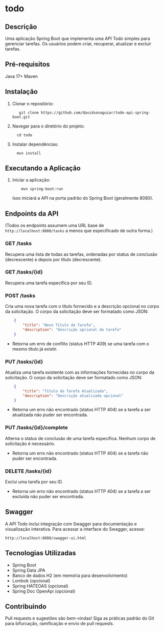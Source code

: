 # todo

## Descrição

Uma aplicação Spring Boot que implementa uma API Todo simples para gerenciar tarefas. Os usuários podem criar, recuperar, atualizar e excluir tarefas.

## Pré-requisitos

Java 17+
Maven

## Instalação

1. Clonar o repositório:

     ```shell
        git clone https://github.com/davidsonaguiar/todo-api-spring-boot.git
     ```

2. Navegar para o diretório do projeto:

    ```shell
      cd todo
   ```
3. Instalar dependências:

    ```shell
      mvn install
    ```             

## Executando a Aplicação

1. Iniciar a aplicação:

    ```shell
        mvn spring-boot:run
   ```

    Isso iniciará a API na porta padrão do Spring Boot (geralmente 8080).

## Endpoints da API

(Todos os endpoints assumem uma URL base de `http://localhost:8080/tasks` a menos que especificado de outra forma.)

### GET /tasks

Recupera uma lista de todas as tarefas, ordenadas por status de conclusão (decrescente) e depois por título (decrescente).

### GET /tasks/{id}

Recupera uma tarefa específica por seu ID.

### POST /tasks

Cria uma nova tarefa com o título fornecido e a descrição opcional no corpo da solicitação. O corpo da solicitação deve ser formatado como JSON:

```json
    {
        "title": "Novo Título da Tarefa",
        "description": "Descrição opcional da tarefa"
    }
```
* Retorna um erro de conflito (status HTTP 409) se uma tarefa com o mesmo título já existir.

### PUT /tasks/{id}

Atualiza uma tarefa existente com as informações fornecidas no corpo da solicitação. O corpo da solicitação deve ser formatado como JSON:

```json
    {
        "title": "Título da Tarefa Atualizada",
        "description": "Descrição atualizada opcional"
    }
```

* Retorna um erro não encontrado (status HTTP 404) se a tarefa a ser atualizada não puder ser encontrada.

### PUT /tasks/{id}/complete

Alterna o status de conclusão de uma tarefa específica. Nenhum corpo de solicitação é necessário.

* Retorna um erro não encontrado (status HTTP 404) se a tarefa não puder ser encontrada.

### DELETE /tasks/{id}

Exclui uma tarefa por seu ID.

* Retorna um erro não encontrado (status HTTP 404) se a tarefa a ser excluída não puder ser encontrada.

## Swagger

A API Todo inclui integração com Swagger para documentação e visualização interativa. Para acessar a interface do Swagger, acesse:

`http://localhost:8080/swagger-ui.html`

## Tecnologias Utilizadas

* Spring Boot
* Spring Data JPA
* Banco de dados H2 (em memória para desenvolvimento)
* Lombok (opcional)
* Spring HATEOAS (opcional)
* Spring Doc OpenApi (opcional)

## Contribuindo

Pull requests e sugestões são bem-vindas! Siga as práticas padrão do Git para bifurcação, ramificação e envio de pull requests.
